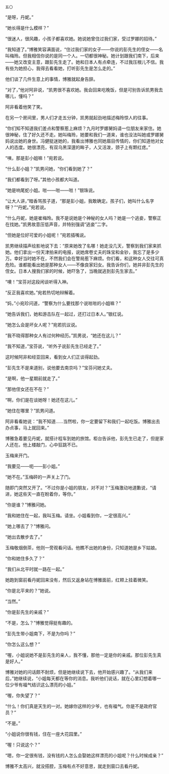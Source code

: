    五〇 

   “是呀，丹妮。”

   “她长得是什么模样？”

   “很迷人，很风趣，小孩子都喜欢她。她说她曾住过我们家，受过罗娜的招待。”

   “我知道了。”博雅笑容满面说，“住过我们家的女子——你说的彭先生的侄女——名叫梅玲。但我相信你说的是同一个人。一切都很神秘。她计划跟我们南下，后来——她又改变主意，跟彭先生走了。她和日本人有点牵连，不过我压根儿不信。我有些为她担心，我得去看看她，打听彭先生是怎么走的。”

   他们谈了几件生意上的事情，博雅就起身告辞。

   “对了，”他对阿非说，“凯男很不喜欢她。我会回来吃晚饭，但是可别告诉凯男我去哪儿，懂吗？”

   阿非看着他笑了笑。

   在另一个房间里，男人们才走五分钟，凯男就起劲地描述梅玲惊人的往事。

   “你们知不知道我们差点和警察惹上麻烦？九月时罗娜舅妈请一位朋友来家住。她很神秘，住了好久还不走。她叫梅玲，她要和我们一道来，谁也没法叫她或罗娜舅妈说出她的身世。冯健挺迷她的，我看出博雅也同她眉目传情的，你们知道他对女人的态度。她很漂亮，有双乌黑深邃的眸子，人又活泼，颈子上有颗红痣。”

   “咦，那是彭小姐嘛！”宛若说。

   “什么彭小姐？”凯男问她，“你们看到她了？”

   “我们都看到了呀。”其他小孩都大叫道。

   “她是响尾蛇小姐。咝——咝——咝！”银珠说。

   “让大人讲，”暗香骂孩子道，“那是彭小姐，我敢确定。孩子们，她叫什么名字呀？”“丹妮。”宛若说。

   “什么丹妮，她是崔梅玲。我不是说她是个神秘的女人吗？她是一个逃妾，警察正在找她。”凯男故意压低声音，并特别强调“逃妾”二字。

   “但她是位好可爱的小姐呢！”宛若插嘴说。

   凯男继续描声绘影地说下去：“原来她改了名哪！她走没几天，警察到我们家来抓她。他们拿出一份天津拍来的电报，说她席卷丈夫的珠宝和金钞，我忘了是多少万。幸好当时她不在，不然我们会在警局惹下麻烦。你们看，和这种女人交往可真危险。谁都能看出她是那种女人——不像良家妇女。我告诉你们，她并非彭先生的侄女。日本人搜我们家的时候，她吓急了，当晚就逃到彭先生家去。”

   “噢！”宝芬对这段闲谈听得入神。

   “反正我喜欢她。”宛若热切地辩解着。

   “妈，”小宛珍问道，“警察为什么要找那个说咝咝的小姐嘛？”

   “她告诉我们，她和游击队在一起过，还打过日本人。”银红说。

   “她怎么会是坏女人呢？”宛若抗议说。

   “我不晓得那种女人有过何种经历。”凯男说，“她还在这儿？”

   “我不知道，”宝芬说，“听外子说彭先生已经走了。”

   这时候阿非和经亚回来，看到女人们正谈得起劲。

   “彭先生不是来道别，说他要去南京吗？”宝芬问她丈夫。

   “是啊，他一星期前就走了。”

   “那他侄女还在不在？”

   “啊，你们是在谈她呀！她还在这儿。”

   “她住在哪里？”凯男问道。

   阿非看看她说：“我不知道……当然啦，你一定要留下和我们一起吃饭。博雅出去办点事，马上就回来。”

   博雅急着要见丹妮，就搭计程车到她的旅馆。柜台告诉他，彭先生已走了，但是家人还在。他上楼敲门，心中狂跳不已。

   玉梅来开门。

   “我要见——呃——彭小姐。”

   “她不在。”玉梅砰的一声关上了门。

   随即门突然又开了。“不过你是小姐的朋友，对不对？”玉梅激动地道歉说，“请进，她这些天一直在盼着你，等你。”

   “你是谁？”博雅问她。

   “我和她住在一起，我叫玉梅。请坐。小姐看到你，一定很高兴。”

   “她上哪去了？”博雅问。

   “她出去散步去了。”

   玉梅敬烟倒茶，他则一旁观看问话。他瞧不出她的身份，只知道她是乡下姑娘。

   “你和她住多久了？”

   “我们从北平时就一路在一起。”

   她跑到窗前看丹妮回来没有，然后又返身站在博雅面前，红颊上挂着微笑。

   “你是北平来的？”她说。

   “当然。”

   “你是彭先生的亲戚？”

   “不是，怎么？”博雅觉得挺有趣的。

   “彭先生带小姐南下，不是为你吗？”

   “你怎么这么想？”

   “喔，小姐说她不是彭先生的亲人，我不懂，那他一定是你的亲戚。那位彭先生真是好人。”

   博雅对她的问话颇不耐烦，但是她继续说下去，他开始感兴趣了。“从我们来后，”她继续说，“小姐每天都在等你的消息。我听他们说话，就在心里幻想着哪一位少爷有福气结识这么漂亮的小姐。”

   “喔，你失望了？”

   “什么！你们真是天生的一对。她嫁你这样的少爷，也有福气。你是不是政府官员？”

   “不是。”

   “小姐说你很有钱，住在一座大花园里。”

   “喔！只说这个？”

   “嗯，你一定很有钱，没有钱的人怎么会娶她这样漂亮的小姐呢？什么时候成亲？”

   博雅不太高兴，就没搭腔，玉梅有点不好意思，就走到窗口去看丹妮。

